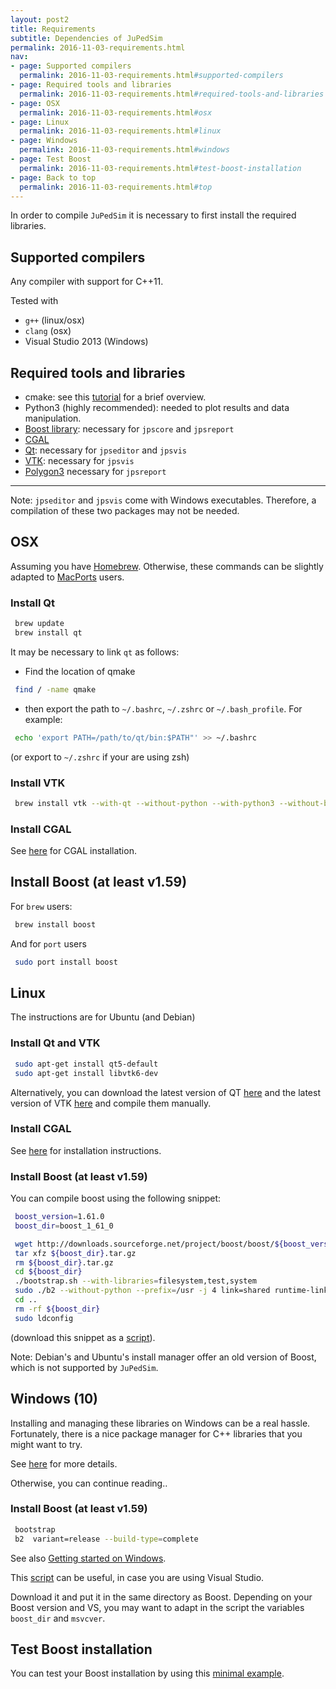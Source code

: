 ```yaml
---
layout: post2
title: Requirements
subtitle: Dependencies of JuPedSim
permalink: 2016-11-03-requirements.html
nav:
- page: Supported compilers
  permalink: 2016-11-03-requirements.html#supported-compilers
- page: Required tools and libraries
  permalink: 2016-11-03-requirements.html#required-tools-and-libraries
- page: OSX
  permalink: 2016-11-03-requirements.html#osx
- page: Linux
  permalink: 2016-11-03-requirements.html#linux
- page: Windows
  permalink: 2016-11-03-requirements.html#windows
- page: Test Boost
  permalink: 2016-11-03-requirements.html#test-boost-installation
- page: Back to top
  permalink: 2016-11-03-requirements.html#top
---
```



In order to compile `JuPedSim` it is necessary to first install the required libraries.

## Supported compilers

Any compiler with support for C++11.

Tested with

- `g++` (linux/osx)
- `clang` (osx)
- Visual Studio 2013 (Windows)

## Required tools and libraries

- cmake: see this [tutorial](https://www.johnlamp.net/cmake-tutorial-1-getting-started.html) for a brief overview.
- Python3 (highly recommended): needed to plot results and data manipulation.
- [Boost library](http://www.boost.org/): necessary for `jpscore` and `jpsreport`
- [CGAL](https://www.cgal.org/)
- [Qt](https://www.qt.io/): necessary for `jpseditor` and `jpsvis`
- [VTK](http://www.vtk.org/): necessary for `jpsvis`
- [Polygon3](https://www.j-raedler.de/projects/polygon/) necessary for `jpsreport`

***

Note:
`jpseditor` and `jpsvis` come with Windows executables.
Therefore, a compilation of these two packages may not be needed.

## OSX

Assuming you have [Homebrew](http://brew.sh/). Otherwise, these commands
can be slightly adapted to [MacPorts](https://www.macports.org/) users.

### Install Qt

```bash
 brew update
 brew install qt
```

It may be necessary to link `qt` as follows:

- Find the location of qmake
```bash
 find / -name qmake
```

- then export the path to `~/.bashrc`, `~/.zshrc` or `~/.bash_profile`. For example:
```bash
 echo 'export PATH=/path/to/qt/bin:$PATH"' >> ~/.bashrc
```
(or export to `~/.zshrc` if your are using zsh)


### Install VTK

```bash
 brew install vtk --with-qt --without-python --with-python3 --without-boost  --build-from-source
```

### Install CGAL
See [here](https://www.cgal.org/download/macosx.html) for CGAL installation.


## Install Boost (at least v1.59)

For `brew` users:

```bash
 brew install boost
```

And for `port` users

```bash
 sudo port install boost
```


## Linux
The instructions are for Ubuntu (and Debian)

### Install Qt and VTK

```bash
 sudo apt-get install qt5-default
 sudo apt-get install libvtk6-dev
```

Alternatively, you can download the latest version of QT [here](https://www.qt.io/download/)
and the latest version of VTK [here](http://www.vtk.org/download/) and compile them manually.

### Install CGAL

See [here](https://www.cgal.org/download/linux.htmlhttps://www.cgal.org/download/linux.html) for installation instructions.

### Install Boost (at least v1.59)

You can compile boost using the following snippet:

```bash
 boost_version=1.61.0
 boost_dir=boost_1_61_0

 wget http://downloads.sourceforge.net/project/boost/boost/${boost_version}/${boost_dir}.tar.gz
 tar xfz ${boost_dir}.tar.gz
 rm ${boost_dir}.tar.gz
 cd ${boost_dir}
 ./bootstrap.sh --with-libraries=filesystem,test,system
 sudo ./b2 --without-python --prefix=/usr -j 4 link=shared runtime-link=shared install
 cd ..
 rm -rf ${boost_dir}
 sudo ldconfig
```

(download this snippet as a [script](https://gitlab.version.fz-juelich.de/jupedsim/jpscore/snippets/7)).


Note: Debian's and Ubuntu's install manager offer an old version of Boost, which is not supported by `JuPedSim`.



## Windows (10)

Installing and managing these libraries on Windows can be a real hassle.
Fortunately, there is a nice package manager for C++ libraries that you might want to try.

See [here](2018-06-05-vcpkg.html) for more details.


Otherwise, you can continue reading..

### Install Boost (at least v1.59)

```bash
 bootstrap
 b2  variant=release --build-type=complete
```

See also [Getting started on Windows](http://www.boost.org/doc/libs/1_65_1/more/getting_started/windows.html).

This [script](https://gitlab.version.fz-juelich.de/jupedsim/jpscore/snippets/18) can be useful, in case you are using
Visual Studio.

Download it and put it in the same directory as Boost. Depending on your Boost version and VS,
you may want to adapt in the script the variables `boost_dir` and `msvcver`.


## Test Boost installation

You can test your Boost installation by using this [minimal example](2016-11-04-boost.html).
